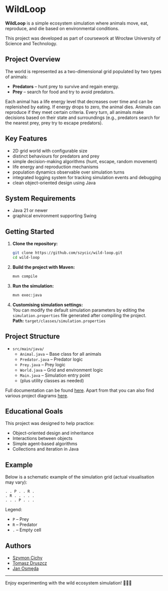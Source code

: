 # WildLoop

**WildLoop** is a simple ecosystem simulation where animals move, eat, reproduce, and die based on environmental conditions.  

This project was developed as part of coursework at Wrocław University of Science and Technology.

## Project Overview

The world is represented as a two-dimensional grid populated by two types of animals:
- **Predators** – hunt prey to survive and regain energy.
- **Prey** – search for food and try to avoid predators.

Each animal has a life energy level that decreases over time and can be replenished by eating. If energy drops to zero, the animal dies. Animals can reproduce if they meet certain criteria. Every turn, all animals make decisions based on their state and surroundings (e.g., predators search for the nearest prey, prey try to escape predators).

## Key Features

- 2D grid world with configurable size
- distinct behaviours for predators and prey
- simple decision-making algorithms (hunt, escape, random movement)
- life energy and reproduction mechanisms
- population dynamics observable over simulation turns
- integrated logging system for tracking simulation events and debugging
- clean object-oriented design using Java

## System Requirements

- Java 21 or newer
- graphical environment supporting Swing

## Getting Started

1. **Clone the repository:**
   ```bash
   git clone https://github.com/szycic/wild-loop.git
   cd wild-loop
   ```

2. **Build the project with Maven:**
   ```bash
   mvn compile
   ```

3. **Run the simulation:**
   ```bash
   mvn exec:java
   ```

4. **Customising simulation settings:**  
   You can modify the default simulation parameters by editing the `simulation.properties` file generated after compiling the project.  
   **Path:** `target/classes/simulation.properties`

## Project Structure

- `src/main/java/`
  - `Animal.java` – Base class for all animals
  - `Predator.java` – Predator logic
  - `Prey.java` – Prey logic
  - `World.java` – Grid and environment logic
  - `Main.java` – Simulation entry point
  - (plus utility classes as needed)
 
Full documentation can be found [here](https://szycic.com/wild-loop/). Apart from that you can also find various project diagrams [here](diagrams).

## Educational Goals

This project was designed to help practice:
- Object-oriented design and inheritance
- Interactions between objects
- Simple agent-based algorithms
- Collections and iteration in Java

## Example

Below is a schematic example of the simulation grid (actual visualisation may vary):

```
. . P . . R .
. R . . . . .
. . . P . . .
```
Legend:  
- `P` – Prey  
- `R` – Predator  
- `.` – Empty cell

## Authors

- [Szymon Cichy](https://github.com/szycic)
- [Tomasz Druszcz](https://github.com/tomaszdruszcz)
- [Jan Osmęda](https://github.com/Dzonyyyyy)

---

Enjoy experimenting with the wild ecosystem simulation! 🐺🐇🌱
